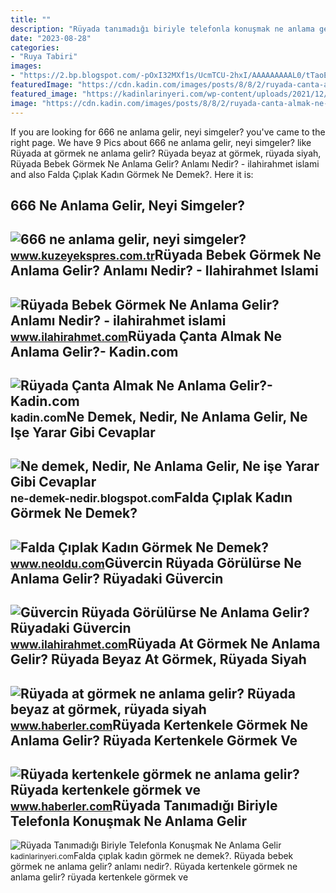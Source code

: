 ```yaml
---
title: ""
description: "Rüyada tanımadığı biriyle telefonla konuşmak ne anlama gelir"
date: "2023-08-28"
categories:
- "Ruya Tabiri"
images:
- "https://2.bp.blogspot.com/-pOxI32MXf1s/UcmTCU-2hxI/AAAAAAAAAL0/tTaoEUV03g0/s1600/Çoklu+Ortam+(Multimedya)+Nedir,+Ne+demektir,+Ne+anlama+gelir,+ne+işe+yarar.jpg"
featuredImage: "https://cdn.kadin.com/images/posts/8/8/2/ruyada-canta-almak-ne-anlama-gelir-1566392100.jpg"
featured_image: "https://kadinlarinyeri.com/wp-content/uploads/2021/12/Ruyada-Tanimadigi-Biriyle-Telefonla-Konusmak-Ne-Anlama-Gelir.jpg"
image: "https://cdn.kadin.com/images/posts/8/8/2/ruyada-canta-almak-ne-anlama-gelir-1566392100.jpg"
---
```


If you are looking for 666 ne anlama gelir, neyi simgeler? you've came to the right page. We have 9 Pics about 666 ne anlama gelir, neyi simgeler? like Rüyada at görmek ne anlama gelir? Rüyada beyaz at görmek, rüyada siyah, Rüyada Bebek Görmek Ne Anlama Gelir? Anlamı Nedir? - ilahirahmet islami and also Falda Çıplak Kadın Görmek Ne Demek?. Here it is:

666 Ne Anlama Gelir, Neyi Simgeler?
-----------------------------------

 ![666 ne anlama gelir, neyi simgeler?](https://kuzeyeksprescomtr.teimg.com/kuzeyekspres-com-tr/uploads/2023/06/666-ne-anlama-gelir.jpg) <small>www.kuzeyekspres.com.tr</small>Rüyada Bebek Görmek Ne Anlama Gelir? Anlamı Nedir? - Ilahirahmet Islami
-----------------------------------------------------------------------

 ![Rüyada Bebek Görmek Ne Anlama Gelir? Anlamı Nedir? - ilahirahmet islami](https://www.ilahirahmet.com/wp-content/uploads/2015/11/Rüyada-Bebek-Görmek-Ne-Anlama-Gelir.jpg) <small>www.ilahirahmet.com</small>Rüyada Çanta Almak Ne Anlama Gelir?- Kadin.com
----------------------------------------------

 ![Rüyada Çanta Almak Ne Anlama Gelir?- Kadin.com](https://cdn.kadin.com/images/posts/8/8/2/ruyada-canta-almak-ne-anlama-gelir-1566392100.jpg) <small>kadin.com</small>Ne Demek, Nedir, Ne Anlama Gelir, Ne Işe Yarar Gibi Cevaplar
------------------------------------------------------------

 ![Ne demek, Nedir, Ne Anlama Gelir, Ne işe Yarar Gibi Cevaplar](https://2.bp.blogspot.com/-pOxI32MXf1s/UcmTCU-2hxI/AAAAAAAAAL0/tTaoEUV03g0/s1600/Çoklu+Ortam+(Multimedya)+Nedir,+Ne+demektir,+Ne+anlama+gelir,+ne+işe+yarar.jpg) <small>ne-demek-nedir.blogspot.com</small>Falda Çıplak Kadın Görmek Ne Demek?
-----------------------------------

 ![Falda Çıplak Kadın Görmek Ne Demek?](https://www.neoldu.com/d/other/falda-ciplak-kadin-gormek-001.webp) <small>www.neoldu.com</small>Güvercin Rüyada Görülürse Ne Anlama Gelir? Rüyadaki Güvercin
------------------------------------------------------------

 ![Güvercin Rüyada Görülürse Ne Anlama Gelir? Rüyadaki Güvercin](https://www.ilahirahmet.com/wp-content/uploads/2015/12/Güvercin-Rüyada-Görülürse-Ne-Anlama-Gelir.jpg) <small>www.ilahirahmet.com</small>Rüyada At Görmek Ne Anlama Gelir? Rüyada Beyaz At Görmek, Rüyada Siyah
----------------------------------------------------------------------

 ![Rüyada at görmek ne anlama gelir? Rüyada beyaz at görmek, rüyada siyah](https://foto.haberler.com/haber/2019/10/30/ruyada-at-gormek-ne-anlama-gelir-12566959_7097_m.jpg) <small>www.haberler.com</small>Rüyada Kertenkele Görmek Ne Anlama Gelir? Rüyada Kertenkele Görmek Ve
---------------------------------------------------------------------

 ![Rüyada kertenkele görmek ne anlama gelir? Rüyada kertenkele görmek ve](https://i.hbrcdn.com/haber/2020/10/21/ruyada-kertenkele-gormek-ne-anlama-gelir-ruyada-13681653_7166_amp.jpg) <small>www.haberler.com</small>Rüyada Tanımadığı Biriyle Telefonla Konuşmak Ne Anlama Gelir
------------------------------------------------------------

 ![Rüyada Tanımadığı Biriyle Telefonla Konuşmak Ne Anlama Gelir](https://kadinlarinyeri.com/wp-content/uploads/2021/12/Ruyada-Tanimadigi-Biriyle-Telefonla-Konusmak-Ne-Anlama-Gelir.jpg) <small>kadinlarinyeri.com</small>Falda çıplak kadın görmek ne demek?. Rüyada bebek görmek ne anlama gelir? anlamı nedir?. Rüyada kertenkele görmek ne anlama gelir? rüyada kertenkele görmek ve
